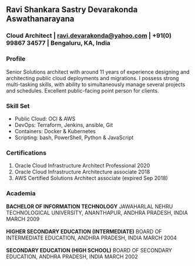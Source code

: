 ## Ravi Shankara Sastry Devarakonda Aswathanarayana

### Cloud Architect | [ravi.devarakonda@yahoo.com](mailto:ravi.devarakonda@yahoo.com) | +91(0) 99867 34577 | Bengaluru, KA, India

### Profile
Senior Solutions architect with
around 11 years of experience
designing and architecting public
cloud deployments and migrations. I
possess strong multi-tasking skills,
with ability to simultaneously manage
several projects and schedules.
Excellent public-facing point person
for clients.

### Skill Set
- Public Cloud: OCI & AWS
- DevOps: Terraform, Jenkins,
ansible, Git
- Containers: Docker & Kubernetes
- Scripting: bash, PowerShell,
Python & JavaScript

### Certifications
1. Oracle Cloud Infrastructure Architect Professional 2020
2. Oracle Cloud Infrastructure Architecture associate 2018
3. AWS Certified Solutions Architect associate (expired Sep 2018)

### Academia
**BACHELOR OF INFORMATION TECHNOLOGY**
JAWAHARLAL NEHRU TECHNOLOGICAL UNIVERSITY, ANANTHAPUR,
ANDHRA PRADESH, INDIA
MARCH 2009 <br><br>
**HIGHER SECONDARY EDUCATION (INTERMEDIATE)**
BOARD OF INTERMEDIATE EDUCATION, ANDHRA PRADESH, INDIA
MARCH 2004 <br><br>
**SECONDARY EDUCATION (HIGH SCHOOL)**
BOARD OF SECONDARY EDUCATION, ANDHRA PRADESH, INDIA
MARCH 2002 <br><br>






